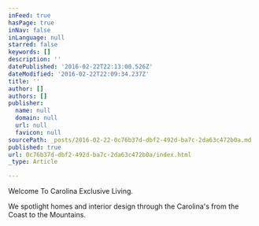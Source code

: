 ```yaml
---
inFeed: true
hasPage: true
inNav: false
inLanguage: null
starred: false
keywords: []
description: ''
datePublished: '2016-02-22T22:13:00.526Z'
dateModified: '2016-02-22T22:09:34.237Z'
title: ''
author: []
authors: []
publisher:
  name: null
  domain: null
  url: null
  favicon: null
sourcePath: _posts/2016-02-22-0c76b37d-dbf2-492d-ba7c-2da63c472b0a.md
published: true
url: 0c76b37d-dbf2-492d-ba7c-2da63c472b0a/index.html
_type: Article

---
```

Welcome To Carolina Exclusive Living.

We spotlight homes and interior design through the Carolina's from the Coast to the Mountains.